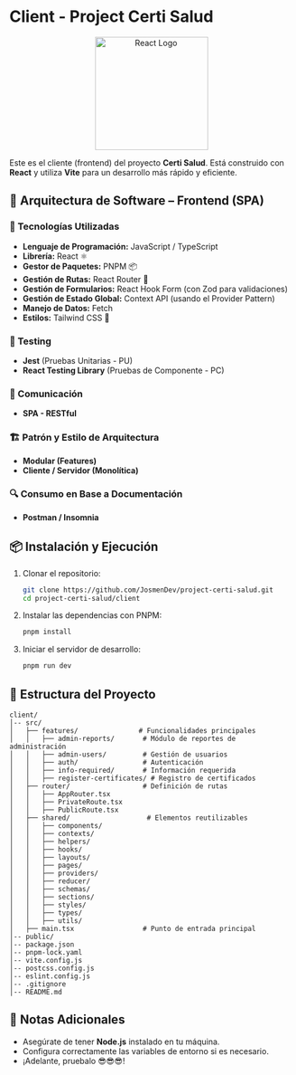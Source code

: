 # Client - Project Certi Salud

<p align="center">
  <img src="https://upload.wikimedia.org/wikipedia/commons/a/a7/React-icon.svg" alt="React Logo" width="200" height="200" />
</p>

Este es el cliente (frontend) del proyecto **Certi Salud**. Está construido con **React** y utiliza **Vite** para un desarrollo más rápido y eficiente.

## 🚀 Arquitectura de Software – Frontend (SPA)

### 📌 Tecnologías Utilizadas

- **Lenguaje de Programación:** JavaScript / TypeScript
- **Librería:** React ⚛️
- **Gestor de Paquetes:** PNPM 📦
- **Gestión de Rutas:** React Router 🚏
- **Gestión de Formularios:** React Hook Form (con Zod para validaciones)
- **Gestión de Estado Global:** Context API (usando el Provider Pattern)
- **Manejo de Datos:** Fetch
- **Estilos:** Tailwind CSS 🎨

### 🧪 Testing

- **Jest** (Pruebas Unitarias - PU)
- **React Testing Library** (Pruebas de Componente - PC)

### 📡 Comunicación

- **SPA - RESTful**

### 🏗️ Patrón y Estilo de Arquitectura

- **Modular (Features)**
- **Cliente / Servidor (Monolítica)**

### 🔍 Consumo en Base a Documentación

- **Postman / Insomnia**

## 📦 Instalación y Ejecución

1. Clonar el repositorio:

   ```sh
   git clone https://github.com/JosmenDev/project-certi-salud.git
   cd project-certi-salud/client
   ```

2. Instalar las dependencias con PNPM:

   ```sh
   pnpm install
   ```

3. Iniciar el servidor de desarrollo:

   ```sh
   pnpm run dev
   ```

## 📁 Estructura del Proyecto

```
client/
│-- src/
│   ├── features/               # Funcionalidades principales
│   │   ├── admin-reports/       # Módulo de reportes de administración
│   │   ├── admin-users/         # Gestión de usuarios
│   │   ├── auth/                # Autenticación
│   │   ├── info-required/       # Información requerida
│   │   ├── register-certificates/ # Registro de certificados
│   ├── router/                  # Definición de rutas
│   │   ├── AppRouter.tsx
│   │   ├── PrivateRoute.tsx
│   │   ├── PublicRoute.tsx
│   ├── shared/                   # Elementos reutilizables
│   │   ├── components/
│   │   ├── contexts/
│   │   ├── helpers/
│   │   ├── hooks/
│   │   ├── layouts/
│   │   ├── pages/
│   │   ├── providers/
│   │   ├── reducer/
│   │   ├── schemas/
│   │   ├── sections/
│   │   ├── styles/
│   │   ├── types/
│   │   ├── utils/
│   ├── main.tsx                 # Punto de entrada principal
│-- public/
│-- package.json
│-- pnpm-lock.yaml
│-- vite.config.js
│-- postcss.config.js
│-- eslint.config.js
│-- .gitignore
│-- README.md
```

## 📌 Notas Adicionales

- Asegúrate de tener **Node.js** instalado en tu máquina.
- Configura correctamente las variables de entorno si es necesario.
- ¡Adelante, pruebalo 😎😎😎!

